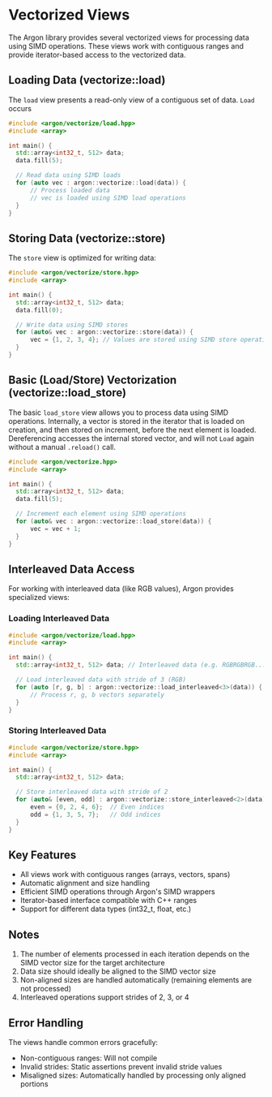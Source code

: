 # Vectorized Views

The Argon library provides several vectorized views for processing data using SIMD operations. These views work with contiguous ranges and provide iterator-based access to the vectorized data.

## Loading Data (vectorize::load)

The `load` view presents a read-only view of a contiguous set of data. `Load` occurs

```cpp
#include <argon/vectorize/load.hpp>
#include <array>

int main() {
  std::array<int32_t, 512> data;
  data.fill(5);

  // Read data using SIMD loads
  for (auto vec : argon::vectorize::load(data)) {
      // Process loaded data
      // vec is loaded using SIMD load operations
  }
}
```

## Storing Data (vectorize::store)

The `store` view is optimized for writing data:

```cpp
#include <argon/vectorize/store.hpp>
#include <array>

int main() {
  std::array<int32_t, 512> data;
  data.fill(0);

  // Write data using SIMD stores
  for (auto& vec : argon::vectorize::store(data)) {
      vec = {1, 2, 3, 4}; // Values are stored using SIMD store operations
  }
}
```

## Basic (Load/Store) Vectorization (vectorize::load_store)

The basic `load_store` view allows you to process data using SIMD operations. Internally,
a vector is stored in the iterator that is loaded on creation, and then stored on increment, before the next element is loaded. Dereferencing accesses the internal stored vector, and will not `Load` again without a manual `.reload()` call.

```cpp
#include <argon/vectorize.hpp>
#include <array>

int main() {
  std::array<int32_t, 512> data;
  data.fill(5);

  // Increment each element using SIMD operations
  for (auto& vec : argon::vectorize::load_store(data)) {
      vec = vec + 1;
  }
}
```

## Interleaved Data Access

For working with interleaved data (like RGB values), Argon provides specialized views:

### Loading Interleaved Data

```cpp
#include <argon/vectorize/load.hpp>
#include <array>

int main() {
  std::array<int32_t, 512> data; // Interleaved data (e.g. RGBRGBRGB...)

  // Load interleaved data with stride of 3 (RGB)
  for (auto [r, g, b] : argon::vectorize::load_interleaved<3>(data)) {
      // Process r, g, b vectors separately
  }
}
```

### Storing Interleaved Data

```cpp
#include <argon/vectorize/store.hpp>
#include <array>

int main() {
  std::array<int32_t, 512> data;

  // Store interleaved data with stride of 2
  for (auto& [even, odd] : argon::vectorize::store_interleaved<2>(data)) {
      even = {0, 2, 4, 6};  // Even indices
      odd = {1, 3, 5, 7};   // Odd indices
  }
}
```

## Key Features

- All views work with contiguous ranges (arrays, vectors, spans)
- Automatic alignment and size handling
- Efficient SIMD operations through Argon's SIMD wrappers
- Iterator-based interface compatible with C++ ranges
- Support for different data types (int32_t, float, etc.)

## Notes

1. The number of elements processed in each iteration depends on the SIMD vector size for the target architecture
2. Data size should ideally be aligned to the SIMD vector size
3. Non-aligned sizes are handled automatically (remaining elements are not processed)
4. Interleaved operations support strides of 2, 3, or 4

## Error Handling

The views handle common errors gracefully:

- Non-contiguous ranges: Will not compile
- Invalid strides: Static assertions prevent invalid stride values
- Misaligned sizes: Automatically handled by processing only aligned portions
